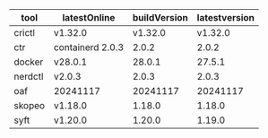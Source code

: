| tool | latestOnline | buildVersion | latestversion |
|------|--------------|--------------|---------------|
| crictl | v1.32.0 | v1.32.0 | v1.32.0 |
| ctr | containerd 2.0.3 | 2.0.2 | 2.0.2 |
| docker | v28.0.1 | 28.0.1 | 27.5.1 |
| nerdctl | v2.0.3 | 2.0.3 | 2.0.3 |
| oaf | 20241117 | 20241117 | 20241117 |
| skopeo | v1.18.0 | 1.18.0 | 1.18.0 |
| syft | v1.20.0 | 1.20.0 | 1.19.0 |

